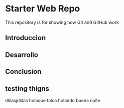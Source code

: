 # Starter Web Repo

This repository is for showing how Git and GitHub work


## Introduccion

## Desarrollo

## Conclusion 

## testing thigns
dklasjdklas
holaque talca holando 
buena noite